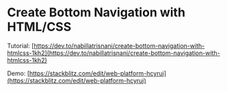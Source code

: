 # Create Bottom Navigation with HTML/CSS

Tutorial: [https://dev.to/nabillatrisnani/create-bottom-navigation-with-htmlcss-1kh2](https://dev.to/nabillatrisnani/create-bottom-navigation-with-htmlcss-1kh2)

Demo: [https://stackblitz.com/edit/web-platform-hcyrui](https://stackblitz.com/edit/web-platform-hcyrui)
